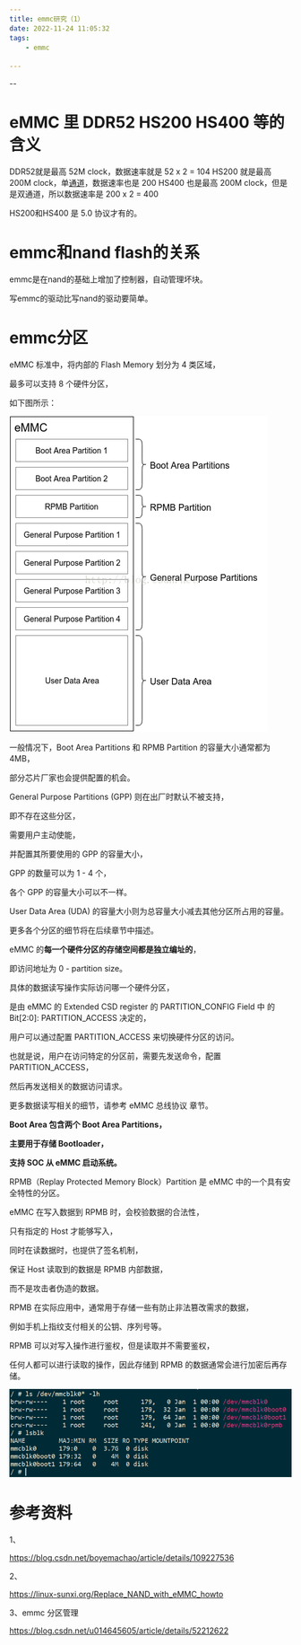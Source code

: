 ```yaml
---
title: emmc研究（1）
date: 2022-11-24 11:05:32
tags:
	- emmc

---
```


--

# eMMC 里 DDR52 HS200 HS400 等的含义

DDR52就是最高 52M clock，数据速率就是 52 x 2 = 104
HS200 就是最高 200M clock，单[通道](https://so.csdn.net/so/search?q=通道&spm=1001.2101.3001.7020)，数据速率也是 200
HS400 也是最高 200M clock，但是是双通道，所以数据速率是 200 x 2 = 400

HS200和HS400 是 5.0 协议才有的。

# emmc和nand flash的关系

emmc是在nand的基础上增加了控制器，自动管理坏块。

写emmc的驱动比写nand的驱动要简单。

# emmc分区

eMMC 标准中，将内部的 Flash Memory 划分为 4 类区域，

最多可以支持 8 个硬件分区，

如下图所示：

![img](images/random_name/20160815165048934)



一般情况下，Boot Area Partitions 和 RPMB Partition 的容量大小通常都为 4MB，

部分芯片厂家也会提供配置的机会。

General Purpose Partitions (GPP) 则在出厂时默认不被支持，

即不存在这些分区，

需要用户主动使能，

并配置其所要使用的 GPP 的容量大小，

GPP 的数量可以为 1 - 4 个，

各个 GPP 的容量大小可以不一样。

User Data Area (UDA) 的容量大小则为总容量大小减去其他分区所占用的容量。

更多各个分区的细节将在后续章节中描述。



eMMC 的**每一个硬件分区的存储空间都是独立编址的**，

即访问地址为 0 - partition size。

具体的数据读写操作实际访问哪一个硬件分区，

是由 eMMC 的 Extended CSD register 的 PARTITION_CONFIG Field 中 的 Bit[2:0]: PARTITION_ACCESS 决定的，

用户可以通过配置 PARTITION_ACCESS 来切换硬件分区的访问。

也就是说，用户在访问特定的分区前，需要先发送命令，配置 PARTITION_ACCESS，

然后再发送相关的数据访问请求。

更多数据读写相关的细节，请参考 eMMC 总线协议 章节。



**Boot Area 包含两个 Boot Area Partitions，**

**主要用于存储 Bootloader，**

**支持 SOC 从 eMMC 启动系统。**



RPMB（Replay Protected Memory Block）Partition 是 eMMC 中的一个具有安全特性的分区。

eMMC 在写入数据到 RPMB 时，会校验数据的合法性，

只有指定的 Host 才能够写入，

同时在读数据时，也提供了签名机制，

保证 Host 读取到的数据是 RPMB 内部数据，

而不是攻击者伪造的数据。

RPMB 在实际应用中，通常用于存储一些有防止非法篡改需求的数据，

例如手机上指纹支付相关的公钥、序列号等。

RPMB 可以对写入操作进行鉴权，但是读取并不需要鉴权，

任何人都可以进行读取的操作，因此存储到 RPMB 的数据通常会进行加密后再存储。

![image-20230306145041044](images/random_name/image-20230306145041044.png)



# 参考资料

1、

https://blog.csdn.net/boyemachao/article/details/109227536

2、

https://linux-sunxi.org/Replace_NAND_with_eMMC_howto

3、emmc 分区管理

https://blog.csdn.net/u014645605/article/details/52212622